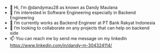 - 👋 Hi, I’m @dandymau28 as known as Dandy Maulana
- 👀 I’m interested in Software Engineering especially in Backend Engineering
- 🌱 I’m currently works as Backend Engineer at PT Bank Rakyat Indonesia
- 💞️ I’m looking to collaborate on any projects that can help on backend side
- 📫 You can reach me by send me message on my linkedIn https://www.linkedin.com/in/dandy-m-304324114/

<!---
dandymau28/dandymau28 is a ✨ special ✨ repository because its `README.md` (this file) appears on your GitHub profile.
You can click the Preview link to take a look at your changes.
--->
